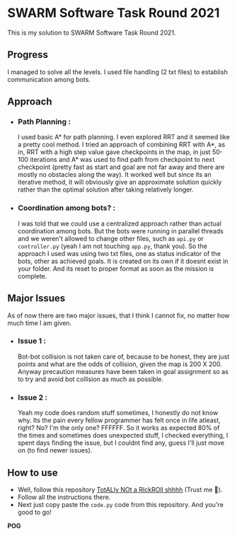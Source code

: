 # SWARM Software Task Round 2021
This is my solution to SWARM Software Task Round 2021.

## Progress
I managed to solve all the levels.
I used file handling (2 txt files) to establish communication among bots.

## Approach
  - ### Path Planning :
      I used basic A* for path planning. I even explored RRT and it seemed like a pretty cool method. I tried an approach of combining RRT with A*, as in, RRT with a high step value gave checkpoints in the map, in just 50-100 iterations and A* was used to find path from checkpoint to next checkpoint (pretty fast as start and goal are not far away and there are mostly no obstacles along the way). It worked well but since its an iterative method, it will obviously give an approximate solution quickly rather than the optimal solution after taking relatively longer.
  - ### Coordination among bots? :
      I was told that we could use a centralized approach rather than actual coordination among bots. But the bots were running in parallel threads and we weren't allowed to change other files, such as ```api.py``` or ```controller.py``` (yeah I am not touching ```app.py```, thank you). So the approach I used was using two txt files, one as status indicator of the bots, other as achieved goals. It is created on its own if it doesnt exist in your folder. And its reset to proper format as soon as the mission is complete.

## Major Issues 
As of now there are two major issues, that I think I cannot fix, no matter how much time I am given.
  - ### Issue 1 : 
      Bot-bot collision is not taken care of, because to be honest, they are just points and what are the odds of collision, given the map is 200 X 200. Anyway precaution measures have been taken in goal assignment so as to try and avoid bot collision as much as possible.
  - ### Issue 2 :
      Yeah my code does random stuff sometimes, I honestly do not know why. Its the pain every fellow programmer has felt once in life atleast, right? No? I'm the only one? FFFFFF. So it works as expected 80% of the times and sometimes does unexpected stuff, I checked everything, I spent days finding the issue, but I couldnt find any, guess I'll just move on (to find newer issues).

## How to use
  - Well, follow this repository
  [TotALly NOt a RIckROll shhhh](https://github.com/shreyase99/SwarmSoftwareTask2021) (Trust me :slightly_smiling_face:).
  - Follow all the instructions there.
  - Next just copy paste the ```code.py``` code from this repository.
And you're good to go!

**POG**


